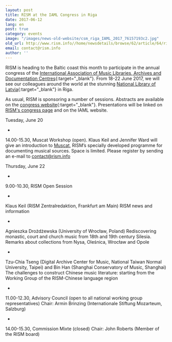 ```yaml
---
layout: post
title: RISM at the IAML Congress in Riga
date: 2017-06-12
lang: en
post: true
category: events
image: "/images/news-old-website/csm_riga_IAML_2017_76157193c2.jpg"
old_url: http://www.rism.info//home/newsdetails/browse/62/article/64/rism-at-the-iaml-congress-in-riga.html
email: contact@rism.info
author: ''
---
```



RISM is heading to the Baltic coast this month to participate in the annual congress of the [International Association of Music Libraries, Archives and Documentation Centres](http://www.iaml.info/congresses/2017-riga){:target="_blank"}. From 18-22 June 2017, we will see our colleagues around the world at the stunning [National Library of Latvia](http://lnb.lv/en){:target="_blank"} in Riga.

As usual, RISM is sponsoring a number of sessions. Abstracts are available on the [congress website](https://iaml2017.lnb.lv/programme/abstracts/){:target="_blank"}. Presentations will be linked on [RISM's congress page](/publications/iaml-congresses/2017.html) and on the IAML website.


Tuesday, June 20

-

14.00-15.30, Muscat Workshop (open). Klaus Keil and Jennifer Ward will give an introduction to [Muscat](/community/muscat.html), RISM’s specially developed programme for documenting musical sources.
Space is limited. Please register by sending an e-mail to [contact@rism.info](mailto:contact@rism.info)

Thursday, June 22

-

9.00-10.30, RISM Open Session

-

Klaus Keil (RISM Zentralredaktion, Frankfurt am Main)
RISM news and information

-

Agnieszka Drożdżewska (University of Wrocław, Poland)
Rediscovering monastic, court and church music from 18th and 19th century Silesia. Remarks about collections from Nysa, Oleśnica, Wrocław and Opole

-

Tzu-Chia Tseng (Digital Archive Center for Music, National Taiwan Normal University, Taipei) and Bin Han (Shanghai Conservatory of Music, Shanghai)
The challenges to construct Chinese music literature: starting from the Working Group of the RISM-Chinese language region

-

11.00-12.30, Advisory Council (open to all national working group representatives)
Chair: Armin Brinzing (Internationale Stiftung Mozarteum, Salzburg)

-

14.00-15.30, Commission Mixte (closed)
Chair: John Roberts (Member of the RISM board)



